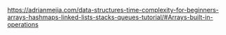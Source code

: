 https://adrianmejia.com/data-structures-time-complexity-for-beginners-arrays-hashmaps-linked-lists-stacks-queues-tutorial/#Arrays-built-in-operations

